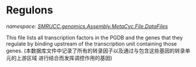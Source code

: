 ﻿# Regulons
_namespace: [SMRUCC.genomics.Assembly.MetaCyc.File.DataFiles](./index.md)_

This file lists all transcription factors in the PGDB and the genes that 
 they regulate by binding upstream of the transcription unit containing 
 those genes.
 (本数据库文件中记录了所有的转录因子以及通过与包含这些基因的转录单元的上游区域
 进行结合而发挥调控作用的基因)




